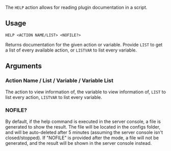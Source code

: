The `HELP` action allows for reading plugin documentation in a script.

## Usage
```
HELP <ACTION NAME/LIST> <NOFILE?>
```
Returns documentation for the given action or variable. Provide `LIST` to get a list of every available action, or `LISTVAR` to list every variable.

## Arguments
### Action Name / List / Variable / Variable List
The action to view information of, the variable to view information of, `LIST` to list every action, `LISTVAR` to list every variable.

### NOFILE?
By default, if the help command is executed in the server console, a file is generated to show the result. The file will be located in the configs folder, and will be auto-deleted after 5 minutes (assuming the server console isn't closed/stopped). If "NOFILE" is provided after the mode, a file will not be generated, and the result will be shown in the server console instead.